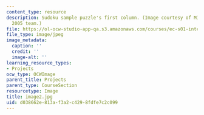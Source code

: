 ```yaml
---
content_type: resource
description: Sudoku sample puzzle's first column. (Image courtesy of MIT-AITI Kenya
  2005 team.)
file: https://ol-ocw-studio-app-qa.s3.amazonaws.com/courses/ec-s01-internet-technology-in-local-and-global-communities-spring-2005-summer-2005/d038662e813af3a2c4298fdfe7c2c099_image2.jpg
file_type: image/jpeg
image_metadata:
  caption: ''
  credit: ''
  image-alt: ''
learning_resource_types:
- Projects
ocw_type: OCWImage
parent_title: Projects
parent_type: CourseSection
resourcetype: Image
title: image2.jpg
uid: d038662e-813a-f3a2-c429-8fdfe7c2c099
---
```

